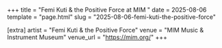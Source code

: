 +++
title = "Femi Kuti & the Positive Force at MIM "
date = 2025-08-06
template = "page.html"
slug = "2025-08-06-femi-kuti-the-positive-force"

[extra]
artist = "Femi Kuti & the Positive Force"
venue = "MIM Music & Instrument Museum"
venue_url = "https://mim.org/"
+++

